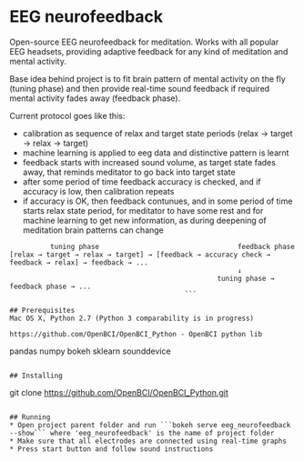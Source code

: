 # EEG neurofeedback
Open-source EEG neurofeedback for meditation. Works with all popular EEG headsets, providing adaptive feedback for any kind of meditation and mental activity.

Base idea behind project is to fit brain pattern of mental activity on the fly (tuning phase) and then provide real-time sound feedback if required mental activity fades away (feedback phase). 

Current protocol goes like this:
* calibration as sequence of relax and target state periods (relax -> target -> relax -> target)
* machine learning is applied to eeg data and distinctive pattern is learnt
* feedback starts with increased sound volume, as target state fades away, that reminds meditator to go back into target state
* after some period of time feedback accuracy is checked, and if accuracy is low, then calibration repeats
* if accuracy is OK, then feedback contunues, and in some period of time starts relax state period, for meditator to have some rest and for machine learning to get new information, as during deepening of meditation brain patterns can change
```
          tuning phase                                  feedback phase
[relax → target → relax → target] → [feedback → accuracy check → feedback → relax] → feedback → ...
                                                        ↓
                                                   tuning phase → feedback phase → ...
                                           ```

## Prerequisites
Mac OS X, Python 2.7 (Python 3 comparability is in progress)

https://github.com/OpenBCI/OpenBCI_Python - OpenBCI python lib 
```
pandas
numpy
bokeh
sklearn
sounddevice
```

## Installing
```
git clone https://github.com/OpenBCI/OpenBCI_Python.git
```

## Running
* Open project parent folder and run ```bokeh serve eeg_neurofeedback --show``` where 'eeg_neurofeedback' is the name of project folder
* Make sure that all electrodes are connected using real-time graphs
* Press start button and follow sound instructions
